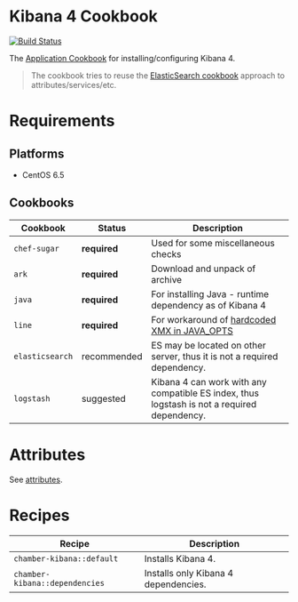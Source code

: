 Kibana 4 Cookbook
===========

[![Build Status](https://travis-ci.org/rchukh/chamber-kibana.svg)](https://travis-ci.org/rchukh/chamber-kibana)

The [Application Cookbook](http://blog.vialstudios.com/the-environment-cookbook-pattern/) for installing/configuring Kibana 4.

> The cookbook tries to reuse the [ElasticSearch cookbook](https://github.com/elasticsearch/cookbook-elasticsearch/) approach to attributes/services/etc.

Requirements
============

## Platforms

* CentOS 6.5

## Cookbooks

| Cookbook  | Status | Description | 
| ------------- | ------------- | ------------- | 
| ```chef-sugar``` | **required** | Used for some miscellaneous checks | 
| ```ark``` | **required** | Download and unpack of archive | 
| ```java``` | **required** | For installing Java - runtime dependency as of Kibana 4 | 
| ```line``` | **required** | For workaround of [hardcoded XMX in JAVA_OPTS](https://github.com/rchukh/chamber-kibana/issues/3) | 
| ```elasticsearch``` | recommended | ES may be located on other server, thus it is not a required dependency. | 
| ```logstash``` | suggested | Kibana 4 can work with any compatible ES index, thus logstash is not a required dependency. | 

Attributes
============

See [attributes](attributes/default.rb).


Recipes
============

| Recipe  | Description | 
| ------------- | ------------- | 
| ```chamber-kibana::default``` | Installs Kibana 4. | 
| ```chamber-kibana::dependencies``` | Installs only Kibana 4 dependencies. |
